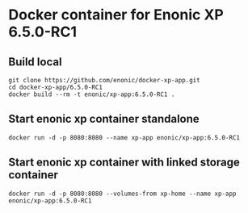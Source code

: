 # Docker container for Enonic XP 6.5.0-RC1

## Build local

    git clone https://github.com/enonic/docker-xp-app.git
    cd docker-xp-app/6.5.0-RC1
    docker build --rm -t enonic/xp-app:6.5.0-RC1 .

## Start enonic xp container standalone

    docker run -d -p 8080:8080 --name xp-app enonic/xp-app:6.5.0-RC1

## Start enonic xp container with linked storage container

    docker run -d -p 8080:8080 --volumes-from xp-home --name xp-app enonic/xp-app:6.5.0-RC1
